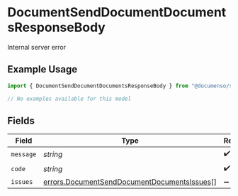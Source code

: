 # DocumentSendDocumentDocumentsResponseBody

Internal server error

## Example Usage

```typescript
import { DocumentSendDocumentDocumentsResponseBody } from "@documenso/sdk-typescript/models/errors";

// No examples available for this model
```

## Fields

| Field                                                                                                      | Type                                                                                                       | Required                                                                                                   | Description                                                                                                |
| ---------------------------------------------------------------------------------------------------------- | ---------------------------------------------------------------------------------------------------------- | ---------------------------------------------------------------------------------------------------------- | ---------------------------------------------------------------------------------------------------------- |
| `message`                                                                                                  | *string*                                                                                                   | :heavy_check_mark:                                                                                         | N/A                                                                                                        |
| `code`                                                                                                     | *string*                                                                                                   | :heavy_check_mark:                                                                                         | N/A                                                                                                        |
| `issues`                                                                                                   | [errors.DocumentSendDocumentDocumentsIssues](../../models/errors/documentsenddocumentdocumentsissues.md)[] | :heavy_minus_sign:                                                                                         | N/A                                                                                                        |